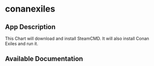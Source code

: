 # conanexiles

## App Description

This Chart will download and install SteamCMD. It will also install Conan Exiles and run it.

## Available Documentation

